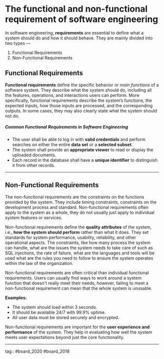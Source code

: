 # The functional and non-functional requirement of software engineering

In software engineering, **requirements** are essential to define what a system should do and how it should behave. They are mainly divided into two types  —
1. Functional Requirements
2. Non-Functional Requirements

## Functional Requirements

**Functional requirements** define the specific behavior or *main functions* of a software system. They describe what the system should do, including all the features, operations, and interactions users can perform. More specifically, functional requirements describe the system’s functions, the expected inputs, how those inputs are processed, and the corresponding outputs. In some cases, they may also clearly state what the system should not do.

##### Common Functional Requirements in Software Engineering

- The user shall be able to log in with **valid credentials** and perform searches on either the entire **data set** or a **selected subset**.
- The system shall provide an **appropriate viewer** to read or display the uploaded documents.
- Each record in the database shall have a **unique identifier** to distinguish it from other records.

---

## Non-Functional Requirements

The non-functional requirements are the constraints on the functions provided by the system. They include timing constraints, constraints on the development process and standard. Non-functional requirements often apply to the system as a whole, they do not usually just apply to individual system features or services.

Non-functional requirements define the **quality attributes** of the system, i.e., **how the system should perform** rather than what it does. They set standards for system performance, usability, reliability, and other operational aspects. The constraints, like how many process the system can handle, what are the issues the system needs to take care of such as SQL injections, the rate of failure, what are the languages and tools will be used what are the rules you need to follow to ensure the system operates within the law of the organization.

Non-functional requirements are often critical than individual functional requirements. Users can usually find ways to work around a system function that doesn't really meet their needs, however, failing to meet a non-functional requirement can mean that the whole system is unusable.

**Examples:**
- The system should load within 3 seconds.    
- It should be available 24/7 with 99.9% uptime.    
- All user data must be stored securely and encrypted.    

Non-functional requirements are important for the **user experience and performance** of the system. They help in evaluating how well the system meets user expectations beyond just the core functionality.

---

tag:: #board_2020 #board_2018 